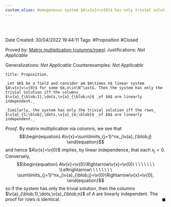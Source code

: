 ```yaml
---
custom_alias: Homogeneous system $A\v{x}=\v{0}$ has only trivial solution $\Leftrightarrow$ columns$\slash$rows of $A$ are linearly independent
---
```


<br />
<br />

Date Created: 30/04/2022 19:44:11
Tags: #Proposition #Closed

Proved by: [Matrix multiplication (columns$\slash$rows)](Matrix%20multiplication%20(columns%20slash%20rows).md)
Justifications: _Not Applicable_

Generalizations: _Not Applicable_
Counterexamples: _Not Applicable_

``` ad-Proposition
title: Proposition.

_Let $K$ be a field and consider am $m\times n$ linear system $A\v{x}=\v{0}$ for some $m,n\in\N^\ast$. Then the system has only the trivial solution iff the columns_ $\v{a}_{\blob;1},\dots,\v{a}_{\blob;n}$ _of $A$ are linearly independent._

_Similarly, the system has only the trivial solution iff the rows_ $\v{a}_{1;\blob},\dots,\v{a}_{m;\blob}$ _of $A$ are linearly independent._

```

_Proof_. By matrix multiplication via columns, we see that
$$\begin{equation}
    A\v{x}=\sum\limits_{j=1}^nx_j\v{a}_{\blob;j}
\end{equation}$$
and hence $A\v{x}=\v{0}$ implies, by linear independence, that each $x_j=0$. Conversely,
$$\begin{equation}
    A\v{x}=\v{0}\Rightarrow\v{x}=\v{0}\ \ \ \ \ \ \ \ \Leftrightarrow\ \ \ \ \ \ \ \ \sum\limits_{j=1}^nx_j\v{a}_{\blob;j}=\v{0}\Rightarrow\v{x}=\v{0},
\end{equation}$$
so if the system has only the trivial solution, then the columns $\v{a}_{\blob;1},\dots,\v{a}_{\blob;n}$ of $A$ are linearly independent. The proof for rows is identical.<span style="float:right;">$\blacksquare$</span>
